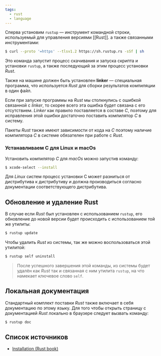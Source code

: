 ```yaml
---
tags:
  - rust
  - language
---
```


Сперва установим `rustup` — инструмент командной строки, используемый для управления версиями [[Rust]]. а также связанными инструментами:

```Zsh
$ curl --proto '=https' --tlsv1.2 https://sh.rustup.rs -sSf | sh
```

Это команда запустит процесс скачивания и запуска скрипта и установки  `rustup`, а также последующий за этим процесс установки *Rust*.

Также на машине должен быть установлен **linker** — специальная программа, что используется *Rust* для сборки результатов компиляции в один файл. 

Если при запуске программы на *Rust* мы столкнулись с ошибкой связанной с *linker*, то скорее всего эта ошибка будет связана с его отсутствием. *Linker* как правило поставляется в составе *C*, поэтому для исправления этой ошибки достаточно поставить компилятор *C* в систему.

Пакеты *Rust* также имеют зависимости от кода на *C* поэтому наличие компилятора *C* в системе обязателен при работе с *Rust*.

### Устанавливаем C для Linux и macOs

Установить компилятор *C* для *macOs* можно запустив команду:

```Zsh
$ xcode-select --install
```

Для *Linux* систем процесс установки C может разниться от дистрибутива к дистрибутиву и должна производиться  согласно документации соответствующего дистрибутива.

## Обновление и удаление Rust

В случае если *Rust* был установлен с использованием `rustup`, его обновление до новой версии будет происходить с использованием той же утилиты:

```Zsh
$ rustup update
```

Чтобы удалить *Rust* из системы, так же можно воспользоваться этой утилитой:

```Zsh
$ rustup self uninstall
```

> После успешного завершения этой команды, из системы будет удалён как *Rust* так и связанная с ним утилита `rustup`, на что намекает ключевое слово `self`.

## Локальная документация

Стандартный комплект поставки *Rust* также включает в себя документацию по этому языку. Для того чтобы открыть страницу с документацией *Rust* локально в браузере следует вызвать команду:

```Zsh
$ rustup doc
```

## Список источников

- [Installation (Rust book)](https://doc.rust-lang.org/book/ch01-01-installation.html)